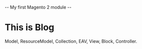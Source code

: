  -- My first Magento 2 module -- 
 # This is Blog
Model, ResourceModel, Collection, EAV, View, Block, Controller.
